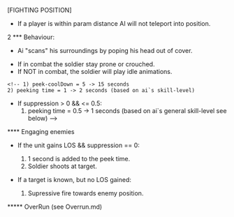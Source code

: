 
[FIGHTING POSITION]
<!-- * Description:
  - Allow AI to snap into "Fighting positions" that enables AI groups to gain realistic advantages of using entrenched positions in combat. -->

<!-- ** Activation 
  - a logic is placed in editor with the "FiPo" in the name.
  - if an ai is synced to the logic he will snap into it on mission-start -->

  <!-- - if the position is available and within "dodging-distance" of squad-leader he will move close and snap into position
    the same way he would on a turret. -->

- If a player is within param distance AI will not teleport into position.



2
*** Behaviour:
  - Ai "scans" his surroundings by poping his head out of cover.
  <!-- - Path is disabeled while in FIPO -->
  <!-- - No other actions are executed while holding a fighting position. -->
  <!-- - If SL is outside "dodging-distance" of the FIPO, ai detaches and re-groups. -->
  - If in combat the soldier stay prone or crouched.
  - If NOT in combat, the soldier will play idle animations.
  <!-- - If suppression == 0: -->
  
    <!-- 1) peek-coolDown = 5 -> 15 seconds
    2) peeking time = 1 -> 2 seconds (based on ai`s skill-level)

  - If suppression > 0 && <= 0.5:
    1) peeking time = 0.5 -> 1 seconds (based on ai`s general skill-level see below) -->

<!-- - if suppression > 0.5 while peeking the soldier aborts the peeking. -->

<!-- - General skill modifier on timings:
- Experienced units will peek more often, but do shorter pops:

0.5 = Default value. 
1 = Double peek speed and and half cooldown time.
0 = Half the peek speed and twice the cooldown time. -->


**** Engaging enemies
- If the unit gains LOS && suppression == 0:
  1) 1 second is added to the peek time.
  2) Soldier shoots at target.

- If a target is known, but no LOS gained:
  1) Supressive fire towards enemy position.

***** OverRun (see Overrun.md)